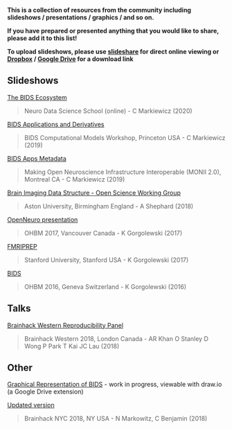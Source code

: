 **This is a collection of resources from the community including slideshows /
presentations / graphics / and so on.**

**If you have prepared or presented anything that you would like to share,
please add it to this list!**

**To upload slideshows, please use [slideshare](https://www.slideshare.net/) for
direct online viewing or [Dropbox](https://www.dropbox.com/) /
[Google Drive](https://www.google.ca/drive/) for a download link**

## Slideshows

[The BIDS Ecosystem](https://effigies.github.io/bids-ecosystem/)

> Neuro Data Science School (online) - C Markiewicz (2020)

[BIDS Applications and Derivatives](https://effigies.github.io/bids-derivatives/)

> BIDS Computational Models Workshop, Princeton USA - C Markiewicz (2019)

[BIDS Apps Metadata](https://effigies.github.io/bids-metadata/)

> Making Open Neuroscience Infrastructure Interoperable (MONII 2.0), Montreal
> CA - C Markiewicz (2019)

[Brain Imaging Data Structure - Open Science Working Group](https://github.com/INCF/bids-starter-kit/files/2068336/Brain.Imaging.Data.Structure.-.OSWG.pptx)

> Aston University, Birmingham England - A Shephard (2018)

[OpenNeuro presentation](https://www.slideshare.net/chrisfilo1/openneuro-a-free-online-platform-for-sharing-and-analysis-of-neuroimaging-data)

> OHBM 2017, Vancouver Canada - K Gorgolewski (2017)

[FMRIPREP](https://www.slideshare.net/chrisfilo1/fmriprep-robust-and-easy-to-use-fmri-preprocessing-pipeline)

> Stanford University, Stanford USA - K Gorgolewski (2017)

[BIDS](https://www.slideshare.net/chrisfilo1/the-brain-imaging-data-structure-ohbm-2016)

> OHBM 2016, Geneva Switzerland - K Gorgolewski (2016)

## Talks

[Brainhack Western Reproducibility Panel](https://www.youtube.com/watch?v=LcyCgWQXMDI)

> Brainhack Western 2018, London Canada - AR Khan O Stanley D Wong P Park T Kai
> JC Lau (2018)

## Other

[Graphical Representation of BIDS](https://drive.google.com/drive/folders/1xlfeAFpp8iOH12bXONfD9OsRGLFFSLD-) -
work in progress, viewable with draw.io (a Google Drive extension)

[Updated version](https://cogneuro.net/bids)

> Brainhack NYC 2018, NY USA - N Markowitz, C Benjamin (2018)
